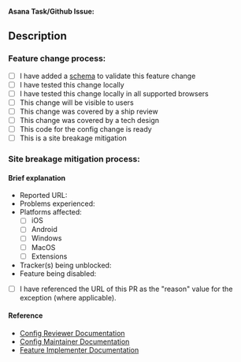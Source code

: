 <!--
  ⚠️ ⚠️ IF YOU ARE MODIFYING `index.js` OR A FILE IN `features` ⚠️ ⚠️
  Please request a review and ping a DRI from the Config AOR or Breakage AOR.
  The quickest way to get attention for your PR is to ping the ~Breakage channel
  in MatterMost.

  PLEASE NOTE: Many people are automatically added as reviewers by default.
  Consider setting your PR as a draft unless you know you are ready for a review.
  Consider adding an individual reviewer as well as the groups that are automatically added (this should create a review task in Asana for them specifically).
  Use the "merge when ready" button to automatically merge the PR as soon as it's reviewed.
-->

**Asana Task/Github Issue:**

## Description

<!--
  These questions are a friendly reminder to shipping config changes, if you're uncertain ask the AoR owners.
  It's also totally appropriate to not check some of these boxes, if they don't apply to your change.
  Please delete either or both process sections below.
-->
### Feature change process:

- [ ] I have added a [schema](https://github.com/duckduckgo/privacy-configuration/tree/main/schema) to validate this feature change
- [ ] I have tested this change locally
- [ ] I have tested this change locally in all supported browsers
- [ ] This change will be visible to users
- [ ] This change was covered by a ship review
- [ ] This change was covered by a tech design
- [ ] This code for the config change is ready
- [ ] This is a site breakage mitigation 

### Site breakage mitigation process:

#### Brief explanation
- Reported URL:
- Problems experienced:
- Platforms affected:
  - [ ] iOS
  - [ ] Android
  - [ ] Windows
  - [ ] MacOS
  - [ ] Extensions
- Tracker(s) being unblocked:
- Feature being disabled:


- [ ] I have referenced the URL of this PR as the "reason" value for the exception (where applicable).

#### Reference

-   [Config Reviewer Documentation](https://app.asana.com/0/1200890834746050/1204443212791216/f)
-   [Config Maintainer Documentation](https://app.asana.com/0/1200890834746050/1200573250322769/f)
-   [Feature Implementer Documentation](https://app.asana.com/0/1200890834746050/1201498956177210/f)
